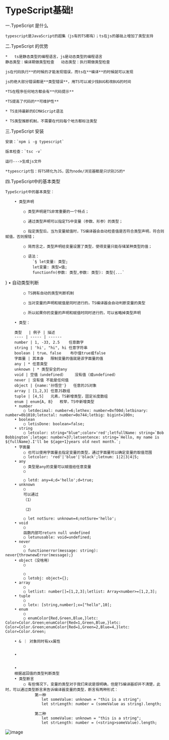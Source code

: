 # TypeScript基础!

 一.TypeScript 是什么  

	typescript是JavaScript的超集（js有的TS都有）；ts在js的基础上增加了类型支持
	
二.TypeScript 的优势

	*	ts是静态类型的编程语言，js是动态类型的编程语言
	静态类型：编译期做类型检查   动态类型：执行期做类型检查
	
	js在代码执行**的时候的才能发现错误，而ts在**编译**的时候就可以发现
		
	js的绝大部分错误都是**类型错误**，用TS可以减少找BUG和改BUG的时间
	
	*TS在程序任何地方都会有**代码提示**
	
	*TS提高了代码的**可维护性**
	
	* TS支持最新的ECMAScript语法
	
	* TS类型推断机制，不需要在代码每个地方都标注类型
	
 三.TypeScript 安装
 
	安装：`npm i -g typescript`
	
	版本检查：`tsc -v`
	
	运行--->生成js文件
	
	*typescript包：将TS转化为JS，因为node/浏览器都是只识别JS的*


四.TypeScript中的基本类型

	TypeScript中的基本类型：
	
		• 类型声明
		
			○ 类型声明是TS非常重要的一个特点；
			
			○ 通过类型声明可以指定TS中变量（参数、形参）的类型；
			
			○ 指定类型后，当为变量赋值时，TS编译器会自动检查值是否符合类型声明，符合则赋值，否则报错；
			
			○ 简而言之，类型声明给变量设置了类型，使得变量只能存储某种类型的值；
			
			○ 语法：
				`§ let变量: 类型;
				let变量: 类型=值;
				functionfn(参数: 类型,参数: 类型): 类型{...`
}
		• 自动类型判断
		
			○ TS拥有自动的类型判断机制
			
			○ 当对变量的声明和赋值是同时进行的，TS编译器会自动判断变量的类型
			
			○ 所以如果你的变量的声明和赋值时同时进行的，可以省略掉类型声明
			
		• 类型：
		
		类型   | 例子 | 描述
		---- | ----- | ------
		number | 1, -33, 2.5	任意数字
		string | 'hi', "hi", hi	任意字符串
		boolean | true、false	布尔值true或false
		字面量 | 其本身	限制变量的值就是该字面量的值
		any | *	任意类型
		unknown | *	类型安全的any
		void | 空值（undefined）	没有值（或undefined）
		never | 没有值	不能是任何值
		object | {name:'孙悟空'}	任意的JS对象
		array | [1,2,3]	任意JS数组
		tuple | [4,5]	元素，TS新增类型，固定长度数组
		enum | enum{A, B}	枚举，TS中新增类型
		• number
			○ letdecimal: number=6;lethex: number=0xf00d;letbinary: number=0b1010;letoctal: number=0o744;letbig: bigint=100n;
		• boolean
			○ letisDone: boolean=false;
		• string
			○ letcolor: string="blue";color='red';letfullName: string=`Bob Bobbington`;letage: number=37;letsentence: string=`Hello, my name is ${fullName}.I'll be ${age+1}years old next month.`;
		• 字面量
			○ 也可以使用字面量去指定变量的类型，通过字面量可以确定变量的取值范围
			○ letcolor: 'red'|'blue'|'black';letnum: 1|2|3|4|5;
		• any
			○ 类型是any的变量可以赋值给任意变量
			○ 
			
			○ letd: any=4;d='hello';d=true;
		• unknown
			○ 
			可以通过
			（1）
			
			（2）
			
			○ let notSure: unknown=4;notSure='hello';
		• void
			○ 
			函数内部可return null undefined
			○ letunusable: void=undefined;
		• never
			○ 
			○ functionerror(message: string): never{thrownewError(message);}
		• object（没啥用）
			○ 
			
			○ 
			○ letobj: object={};
		• array
			○ 
			○ letlist: number[]=[1,2,3];letlist: Array<number>=[1,2,3];
		• tuple
			○ 
			○ letx: [string,number];x=["hello",10];
		• enum
			○ 
			○ enumColor{Red,Green,Blue,}letc: Color=Color.Green;enumColor{Red=1,Green,Blue,}letc: Color=Color.Green;enumColor{Red=1,Green=2,Blue=4,}letc: Color=Color.Green;
			
		• & ｜ 对象同时有xx属性
		
			
		• 
	
	
		• 
		根据返回值的类型判断类型
		• 类型断言
			○ 有些情况下，变量的类型对于我们来说是很明确，但是TS编译器却并不清楚，此时，可以通过类型断言来告诉编译器变量的类型，断言有两种形式：
				 第一种
					let someValue: unknown = "this is a string";
					let strLength: number = (someValue as string).length;
					
				 第二种
					let someValue: unknown = "this is a string";
					let strLength: number = (<string>someValue).length;
![image](https://user-images.githubusercontent.com/117837871/215303480-d2287052-7575-44ac-b7cc-99bd4b6f0dba.png)

